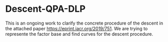 # Descent-QPA-DLP

This is an ongoing work to clarify the concrete procedure of the descent in the attached paper https://eprint.iacr.org/2019/751. We are trying to represente the factor base and find curves for the descent procedure.
